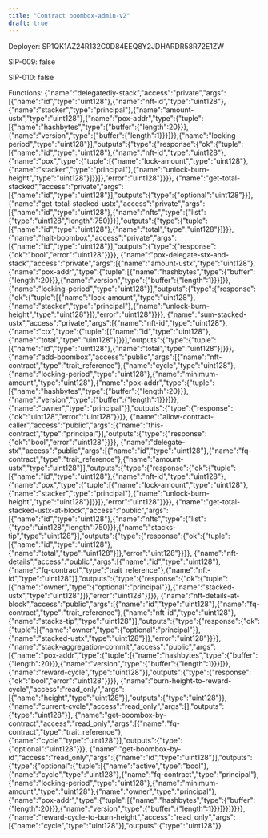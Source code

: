 ```yaml
---
title: "Contract boombox-admin-v2"
draft: true
---
```

Deployer: SP1QK1AZ24R132C0D84EEQ8Y2JDHARDR58R72E1ZW

SIP-009: false

SIP-010: false

Functions:
{"name":"delegatedly-stack","access":"private","args":[{"name":"id","type":"uint128"},{"name":"nft-id","type":"uint128"},{"name":"stacker","type":"principal"},{"name":"amount-ustx","type":"uint128"},{"name":"pox-addr","type":{"tuple":[{"name":"hashbytes","type":{"buffer":{"length":20}}},{"name":"version","type":{"buffer":{"length":1}}}]}},{"name":"locking-period","type":"uint128"}],"outputs":{"type":{"response":{"ok":{"tuple":[{"name":"id","type":"uint128"},{"name":"nft-id","type":"uint128"},{"name":"pox","type":{"tuple":[{"name":"lock-amount","type":"uint128"},{"name":"stacker","type":"principal"},{"name":"unlock-burn-height","type":"uint128"}]}}]},"error":"uint128"}}}}, {"name":"get-total-stacked","access":"private","args":[{"name":"id","type":"uint128"}],"outputs":{"type":{"optional":"uint128"}}}, {"name":"get-total-stacked-ustx","access":"private","args":[{"name":"id","type":"uint128"},{"name":"nfts","type":{"list":{"type":"uint128","length":750}}}],"outputs":{"type":{"tuple":[{"name":"id","type":"uint128"},{"name":"total","type":"uint128"}]}}}, {"name":"halt-boombox","access":"private","args":[{"name":"id","type":"uint128"}],"outputs":{"type":{"response":{"ok":"bool","error":"uint128"}}}}, {"name":"pox-delegate-stx-and-stack","access":"private","args":[{"name":"amount-ustx","type":"uint128"},{"name":"pox-addr","type":{"tuple":[{"name":"hashbytes","type":{"buffer":{"length":20}}},{"name":"version","type":{"buffer":{"length":1}}}]}},{"name":"locking-period","type":"uint128"}],"outputs":{"type":{"response":{"ok":{"tuple":[{"name":"lock-amount","type":"uint128"},{"name":"stacker","type":"principal"},{"name":"unlock-burn-height","type":"uint128"}]},"error":"uint128"}}}}, {"name":"sum-stacked-ustx","access":"private","args":[{"name":"nft-id","type":"uint128"},{"name":"ctx","type":{"tuple":[{"name":"id","type":"uint128"},{"name":"total","type":"uint128"}]}}],"outputs":{"type":{"tuple":[{"name":"id","type":"uint128"},{"name":"total","type":"uint128"}]}}}, {"name":"add-boombox","access":"public","args":[{"name":"nft-contract","type":"trait_reference"},{"name":"cycle","type":"uint128"},{"name":"locking-period","type":"uint128"},{"name":"minimum-amount","type":"uint128"},{"name":"pox-addr","type":{"tuple":[{"name":"hashbytes","type":{"buffer":{"length":20}}},{"name":"version","type":{"buffer":{"length":1}}}]}},{"name":"owner","type":"principal"}],"outputs":{"type":{"response":{"ok":"uint128","error":"uint128"}}}}, {"name":"allow-contract-caller","access":"public","args":[{"name":"this-contract","type":"principal"}],"outputs":{"type":{"response":{"ok":"bool","error":"uint128"}}}}, {"name":"delegate-stx","access":"public","args":[{"name":"id","type":"uint128"},{"name":"fq-contract","type":"trait_reference"},{"name":"amount-ustx","type":"uint128"}],"outputs":{"type":{"response":{"ok":{"tuple":[{"name":"id","type":"uint128"},{"name":"nft-id","type":"uint128"},{"name":"pox","type":{"tuple":[{"name":"lock-amount","type":"uint128"},{"name":"stacker","type":"principal"},{"name":"unlock-burn-height","type":"uint128"}]}}]},"error":"uint128"}}}}, {"name":"get-total-stacked-ustx-at-block","access":"public","args":[{"name":"id","type":"uint128"},{"name":"nfts","type":{"list":{"type":"uint128","length":750}}},{"name":"stacks-tip","type":"uint128"}],"outputs":{"type":{"response":{"ok":{"tuple":[{"name":"id","type":"uint128"},{"name":"total","type":"uint128"}]},"error":"uint128"}}}}, {"name":"nft-details","access":"public","args":[{"name":"id","type":"uint128"},{"name":"fq-contract","type":"trait_reference"},{"name":"nft-id","type":"uint128"}],"outputs":{"type":{"response":{"ok":{"tuple":[{"name":"owner","type":{"optional":"principal"}},{"name":"stacked-ustx","type":"uint128"}]},"error":"uint128"}}}}, {"name":"nft-details-at-block","access":"public","args":[{"name":"id","type":"uint128"},{"name":"fq-contract","type":"trait_reference"},{"name":"nft-id","type":"uint128"},{"name":"stacks-tip","type":"uint128"}],"outputs":{"type":{"response":{"ok":{"tuple":[{"name":"owner","type":{"optional":"principal"}},{"name":"stacked-ustx","type":"uint128"}]},"error":"uint128"}}}}, {"name":"stack-aggregation-commit","access":"public","args":[{"name":"pox-addr","type":{"tuple":[{"name":"hashbytes","type":{"buffer":{"length":20}}},{"name":"version","type":{"buffer":{"length":1}}}]}},{"name":"reward-cycle","type":"uint128"}],"outputs":{"type":{"response":{"ok":"bool","error":"uint128"}}}}, {"name":"burn-height-to-reward-cycle","access":"read_only","args":[{"name":"height","type":"uint128"}],"outputs":{"type":"uint128"}}, {"name":"current-cycle","access":"read_only","args":[],"outputs":{"type":"uint128"}}, {"name":"get-boombox-by-contract","access":"read_only","args":[{"name":"fq-contract","type":"trait_reference"},{"name":"cycle","type":"uint128"}],"outputs":{"type":{"optional":"uint128"}}}, {"name":"get-boombox-by-id","access":"read_only","args":[{"name":"id","type":"uint128"}],"outputs":{"type":{"optional":{"tuple":[{"name":"active","type":"bool"},{"name":"cycle","type":"uint128"},{"name":"fq-contract","type":"principal"},{"name":"locking-period","type":"uint128"},{"name":"minimum-amount","type":"uint128"},{"name":"owner","type":"principal"},{"name":"pox-addr","type":{"tuple":[{"name":"hashbytes","type":{"buffer":{"length":20}}},{"name":"version","type":{"buffer":{"length":1}}}]}}]}}}}, {"name":"reward-cycle-to-burn-height","access":"read_only","args":[{"name":"cycle","type":"uint128"}],"outputs":{"type":"uint128"}}
